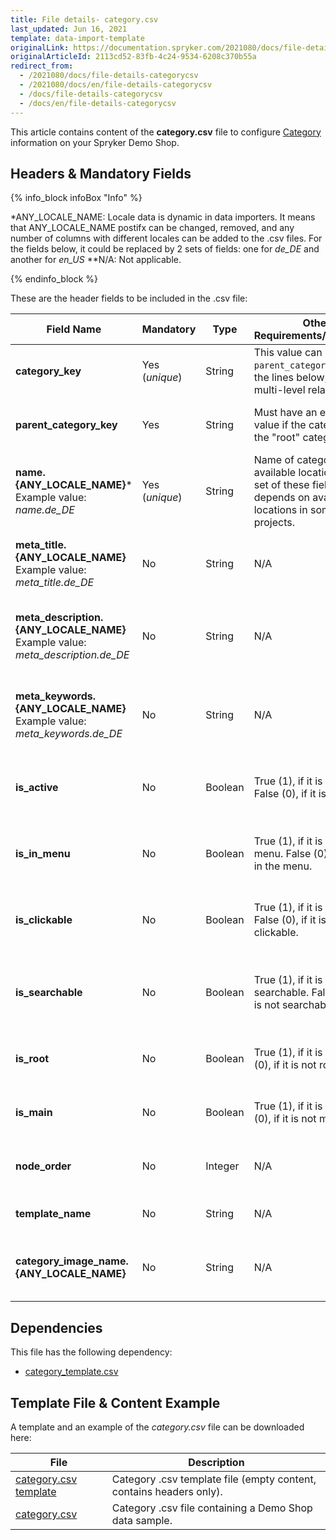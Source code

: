 ```yaml
---
title: File details- category.csv
last_updated: Jun 16, 2021
template: data-import-template
originalLink: https://documentation.spryker.com/2021080/docs/file-details-categorycsv
originalArticleId: 2113cd52-83fb-4c24-9534-6208c370b55a
redirect_from:
  - /2021080/docs/file-details-categorycsv
  - /2021080/docs/en/file-details-categorycsv
  - /docs/file-details-categorycsv
  - /docs/en/file-details-categorycsv
---
```


This article contains content of the **category.csv** file to configure [Category](/docs/scos/user/features/{{page.version}}/category-management-feature-overview.html) information on your Spryker Demo Shop.

## Headers & Mandatory Fields 

{% info_block infoBox "Info" %}

*ANY_LOCALE_NAME: Locale data is dynamic in data importers. It means that ANY_LOCALE_NAME postifx can be changed, removed, and any number of columns with different locales can be added to the .csv files. For the fields below, it could be replaced by 2 sets of fields: one for *de_DE* and another for *en_US* 
**N/A: Not applicable.

{% endinfo_block %}

These are the header fields to be included in the .csv file:

| Field Name | Mandatory | Type | Other Requirements/Comments | Description |
| --- | --- | --- | --- | --- |
| **category_key** | Yes (*unique*) | String |This value can set as `parent_category_key` for the lines below, allowing multi-level relations | Category key identifier. |
| **parent_category_key** | Yes | String | Must have an existing value if the category is not the "root" category.| Parent category key identifier. |
| **name.{ANY_LOCALE_NAME}***<br>Example value: *name.de_DE* | Yes (*unique*) | String | Name of categories in available locations. The set of these fields depends on available locations in some projects. | Category name in the specified location (DE for our exmaple). |
| **meta_title.{ANY_LOCALE_NAME}**<br>Example value: *meta_title.de_DE*  | No | String | N/A | Title in the specified location (DE for our example). |
| **meta_description.{ANY_LOCALE_NAME}**<br>Example value: *meta_description.de_DE* | No | String | N/A | Description in the specified location (DE for our example). |
| **meta_keywords.{ANY_LOCALE_NAME}**<br>Example value: *meta_keywords.de_DE* | No | String | N/A | Keywords in the specified location (DE for our example). |
| **is_active** | No | Boolean | True (1), if it is active. False (0), if it is not active.| Indicates if the category is active or not. |
| **is_in_menu** | No | Boolean |True (1), if it is in the menu. False (0), if it is not in the menu. | Indicates if the category is in the menu or not. |
| **is_clickable** | No | Boolean |True (1), if it is clickable. False (0), if it is not clickable. | Indicates if the category is clickable or not. |
| **is_searchable** | No | Boolean | True (1), if it is searchable. False (0), if it is not searchable.| Indicates if it is a searchable category in the menu or not. |
| **is_root** | No | Boolean |True (1), if it is root. False (0), if it is not root. | Indicates if it is a root category or not. |
| **is_main** | No | Boolean | True (1), if it is main. False (0), if it is not main.|Indicates if it is a main category or not.  |
| **node_order** | No | Integer | N/A| Order of the category node. |
| **template_name** | No | String |N/A | Template name of the category. |
| **category_image_name.{ANY_LOCALE_NAME}** | No | String |N/A | Name of the image for the category in the locale. |


## Dependencies

This file has the following dependency:
*    [category_template.csv](/docs/scos/dev/data-import/{{page.version}}/data-import-categories/catalog-setup/categories/file-details-category-template.csv.html)

## Template File & Content Example
A template and an example of the *category.csv*  file can be downloaded here:

| File | Description |
| --- | --- |
| [category.csv template](https://spryker.s3.eu-central-1.amazonaws.com/docs/Developer+Guide/Back-End/Data+Manipulation/Data+Ingestion/Data+Import/Data+Import+Categories/Catalog+Setup/Categories/category_template.csv) | Category .csv template file (empty content, contains headers only). |
| [category.csv](https://spryker.s3.eu-central-1.amazonaws.com/docs/Developer+Guide/Back-End/Data+Manipulation/Data+Ingestion/Data+Import/Data+Import+Categories/Catalog+Setup/Categories/category.csv) | Category .csv file containing a Demo Shop data sample. |

